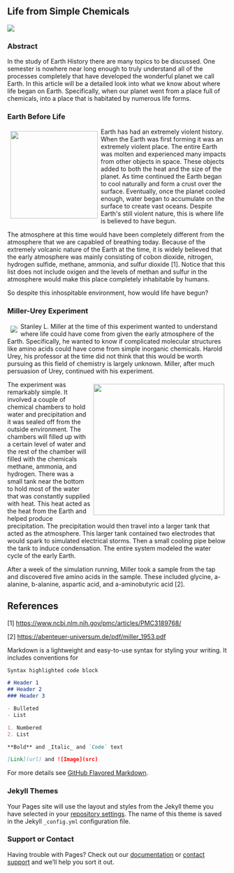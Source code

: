 ## Life from Simple Chemicals

<img src="https://ak3.picdn.net/shutterstock/videos/4917143/thumb/1.jpg">

### Abstract

In the study of Earth History there are many topics to be discussed. One semester is nowhere near long enough to truly understand all of the processes completely that have developed the wonderful planet we call Earth. In this article will be a detailed look into what we know about where life began on Earth. Specifically, when our planet went from a place full of chemicals, into a place that is habitated by numerous life forms.


### Earth Before Life

<img align="left" width="200" height="200" style="margin: 7px" src="https://www.howitworksdaily.com/wp-content/uploads/2015/06/Molten_Planet_by_Cushendun.png">

Earth has had an extremely violent history. When the Earth was first forming it was an extremely violent place. The entire Earth was molten and experienced many impacts from other objects in space. These objects added to both the heat and the size of the planet. As time continued the Earth began to cool naturally and form a crust over the surface. Eventually, once the planet cooled enough, water began to accumulate on the surface to create vast oceans. Despite Earth's still violent nature, this is where life is believed to have begun.

The atmosphere at this time would have been completely different from the atmosphere that we are capabled of breathing today. Because of the extremely volcanic nature of the Earth at the time, it is widely believed that the early atmosphere was mainly consisting of cobon dioxide, nitrogen, hydrogen sulfide, methane, ammonia, and sulfur dioxide [1]. Notice that this list does not include oxigen and the levels of methan and sulfur in the atmosphere would make this place completely inhabitable by humans.

So despite this inhospitable environment, how would life have begun?

### Miller-Urey Experiment

<img align="left" style="margin: 7px" src="http://aviewfromtheright.com/wp-content/uploads/2016/07/Miller-y-Urey.jpg">

Stanley L. Miller at the time of this experiment wanted to understand where life could have come from given the early atmosphere of the Earth. Specifically, he wanted to know if complicated molecular structures like amino acids could have come from simple inorganic chemicals. Harold Urey, his professor at the time did not think that this would be worth pursuing as this field of chemistry is largely unknown. Miller, after much persuasion of Urey, continued with his experiment.

<img align="right" width="300" height="300" style="margin: 7px" src="https://ib.bioninja.com.au/_Media/miller-urey_med.jpeg">

The experiment was remarkably simple. It involved a couple of chemical chambers to hold water and precipitation and it was sealed off from the outside environment. The chambers will filled up with a certain level of water and the rest of the chamber will filled with the chemicals methane, ammonia, and hydrogen. There was a small tank near the bottom to hold most of the water that was constantly supplied with heat. This heat acted as the heat from the Earth and helped produce precipitation. The precipitation would then travel into a larger tank that acted as the atmosphere. This larger tank contained two electrodes that would spark to simulated electrical storms. Then a small cooling pipe below the tank to induce condensation. The entire system modeled the water cycle of the early Earth.

After a week of the simulation running, Miller took a sample from the tap and discovered five amino acids in the sample. These included glycine, a-alanine, b-alanine, aspartic acid, and a-aminobutyric acid [2].

## References

[1] https://www.ncbi.nlm.nih.gov/pmc/articles/PMC3189768/

[2] https://abenteuer-universum.de/pdf/miller_1953.pdf



Markdown is a lightweight and easy-to-use syntax for styling your writing. It includes conventions for

```markdown
Syntax highlighted code block

# Header 1
## Header 2
### Header 3

- Bulleted
- List

1. Numbered
2. List

**Bold** and _Italic_ and `Code` text

[Link](url) and ![Image](src)
```

For more details see [GitHub Flavored Markdown](https://guides.github.com/features/mastering-markdown/).

### Jekyll Themes

Your Pages site will use the layout and styles from the Jekyll theme you have selected in your [repository settings](https://github.com/chrisabos/chrisabos.github.io/settings). The name of this theme is saved in the Jekyll `_config.yml` configuration file.

### Support or Contact

Having trouble with Pages? Check out our [documentation](https://help.github.com/categories/github-pages-basics/) or [contact support](https://github.com/contact) and we’ll help you sort it out.
